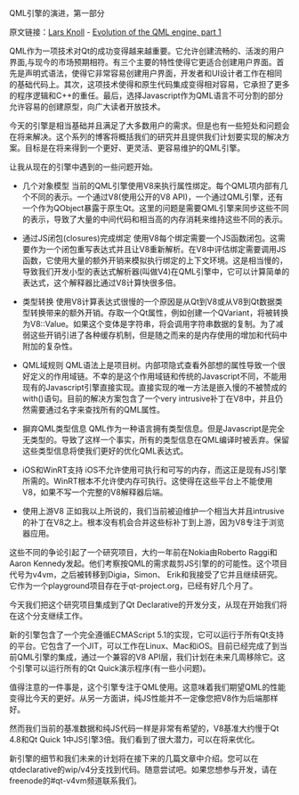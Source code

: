 QML引擎的演进，第一部分

原文链接：[Lars Knoll](http://blog.qt.digia.com/blog/author/lars/) - [Evolution of the QML engine, part 1](http://blog.qt.digia.com/blog/2013/04/15/evolution-of-the-qml-engine-part-1/)

QML作为一项技术对Qt的成功变得越来越重要。它允许创建流畅的、活泼的用户界面,与现今的市场预期相符。有三个主要的特性使得它更适合创建用户界面。首先是声明式语法，使得它非常容易创建用户界面，开发者和UI设计者工作在相同的基础代码上。其次，这项技术使得和原生代码集成变得相对容易，它承担了更多的程序逻辑和C++的重任。最后，选择Javascript作为QML语言不可分割的部分允许容易的创建原型，向广大读者开放技术。

今天的引擎是相当基础并且满足了大多数用户的需求。但是也有一些短处和问题会在将来解决。这个系列的博客将概括我们的研究并且提供我们计划要实现的解决方案。目标是在将来得到一个更好、更灵活、更容易维护的QML引擎。

让我从现在的引擎中遇到的一些问题开始。

- 几个对象模型
  当前的QML引擎使用V8来执行属性绑定。每个QML项内部有几个不同的表示。一个通过V8(使用公开的V8 API)，一个通过QML引擎，还有一个作为QObject暴露于原生Qt。这里的问题是需要QML引擎来同步这些不同的表示，导致了大量的中间代码和相当高的内存消耗来维持这些不同的表示。

- 通过JS闭包(closures)完成绑定
  使用V8每个绑定需要一个JS函数闭包。这需要作为一个闭包重写表达式并且让V8重新解析。在V8中评估绑定需要调用JS函数，它使用大量的额外开销来模拟执行绑定的上下文环境。这是相当慢的，导致我们开发小型的表达式解析器(叫做V4)在QML引擎中，它可以计算简单的表达式，这个解释器比通过V8计算快很多倍。

- 类型转换
  使用V8计算表达式很慢的一个原因是从Qt到V8或从V8到Qt数据类型转换带来的额外开销。存取一个Qt属性，例如创建一个QVariant，将被转换为V8::Value。如果这个变体是字符串，将会调用字符串数据的复制。为了减弱这些开销引进了各种缓存机制，但是随之而来的是内存使用的增加和代码中附加的复杂性。

- QML域规则
  QML语法上是项目树。内部项隐式查看外部想的属性导致一个很好定义的作用域链。不幸的是这个作用域链和传统的Javascript不同，不能用现有的Javascript引擎直接实现。直接实现的唯一方法是嵌入慢的不被赞成的with()语句。目前的解决方案包含了一个very intrusive补丁在V8中，并且仍然需要通过名字来查找所有的QML属性。

- 摒弃QML类型信息
  QML作为一种语言拥有类型信息。但是Javascript是完全无类型的。导致了这样一个事实，所有的类型信息在QML编译时被丢弃。保留这些类型信息将使我们更好的优化QML表达式。

- iOS和WinRT支持
  iOS不允许使用可执行和可写的内存，而这正是现有JS引擎所需的。WinRT根本不允许使内存可执行。这使得在这些平台上不能使用V8，如果不写一个完整的V8解释器后端。

- 使用上游V8
  正如我以上所说的，我们当前被迫维护一个相当大并且intrusive的补丁在V8之上。根本没有机会合并这些标补丁到上游，因为V8专注于浏览器应用。

  
这些不同的争论引起了一个研究项目，大约一年前在Nokia由Roberto Raggi和Aaron Kennedy发起。他们考察按QML的需求裁剪JS引擎的的可能性。这个项目代号为v4vm，之后被转移到Digia，Simon、 Erik和我接受了它并且继续研究。它作为一个playground项目存在于qt-project.org，已经有好几个月了。

今天我们把这个研究项目集成到了Qt Declarative的开发分支，从现在开始我们将在这个分支继续工作。

新的引擎包含了一个完全遵循ECMAScript 5.1的实现，它可以运行于所有Qt支持的平台。它包含了一个JIT，可以工作在Linux、Mac和iOS。目前已经完成了到当前QML引擎的集成，通过一个兼容的V8 API层，我们计划在未来几周移除它。这个引擎可以运行所有的Qt Quick演示程序(有一些小问题)。

值得注意的一件事是，这个引擎专注于QML使用。这意味着我们期望QML的性能变得比今天的更好。从另一方面讲，纯JS性能并不一定像您把V8作为后端那样好。

然而我们当前的基准数据和纯JS代码一样是非常有希望的，V8基准大约慢于Qt 4.8和Qt Quick 1中JS引擎3倍。我们看到了很大潜力，可以在将来优化。

新引擎的细节和我们未来的计划将在接下来的几篇文章中介绍。您可以在qtdeclarative的wip/v4分支找到代码。随意尝试吧。如果您想参与开发，请在freenode的#qt-v4vm频道联系我们。
